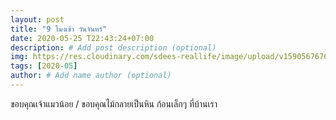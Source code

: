 ```yaml
---
layout: post
title: "9 โมงเช้า วันจันทร์"
date: 2020-05-25 T22:43:24+07:00
description: # Add post description (optional)
img: https://res.cloudinary.com/sdees-reallife/image/upload/v1590567676/IMG_2175.jpg # Add image post (optional)
tags: [2020-05]
author: # Add name author (optional)
---
```

ขอบคุณเจ้าแมวน้อย / ขอบคุณไม้กลายเป็นหิน ก้อนเล็กๆ ที่บ้านเรา

<i class="fa fa-child" style="color:plum"></i>
